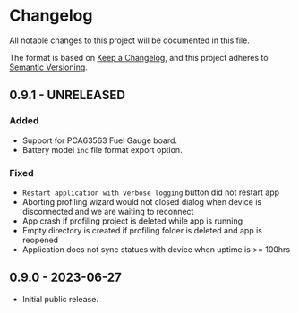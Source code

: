 # Changelog

All notable changes to this project will be documented in this file.

The format is based on [Keep a Changelog](https://keepachangelog.com/en/1.0.0/),
and this project adheres to
[Semantic Versioning](https://semver.org/spec/v2.0.0.html).

## 0.9.1 - UNRELEASED

### Added

-   Support for PCA63563 Fuel Gauge board.
-   Battery model `inc` file format export option.

### Fixed

-   `Restart application with verbose logging` button did not restart app
-   Aborting profiling wizard would not closed dialog when device is
    disconnected and we are waiting to reconnect
-   App crash if profiling project is deleted while app is running
-   Empty directory is created if profiling folder is deleted and app is
    reopened
-   Application does not sync statues with device when uptime is >= 100hrs

## 0.9.0 - 2023-06-27

-   Initial public release.
